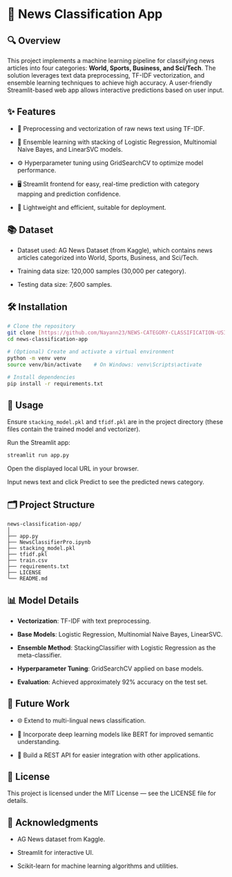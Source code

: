 # 📰 News Classification App

## 🔍 Overview

This project implements a machine learning pipeline for classifying news articles into four categories: **World, Sports, Business, and Sci/Tech**. The solution leverages text data preprocessing, TF-IDF vectorization, and ensemble learning techniques to achieve high accuracy. A user-friendly Streamlit-based web app allows interactive predictions based on user input.

## ✨ Features

* 🧹 Preprocessing and vectorization of raw news text using TF-IDF.

* 🤖 Ensemble learning with stacking of Logistic Regression, Multinomial Naive Bayes, and LinearSVC models.

* ⚙️ Hyperparameter tuning using GridSearchCV to optimize model performance.

* 🖥️ Streamlit frontend for easy, real-time prediction with category mapping and prediction confidence.

* 🚀 Lightweight and efficient, suitable for deployment.

## 📚 Dataset

* Dataset used: AG News Dataset (from Kaggle), which contains news articles categorized into World, Sports, Business, and Sci/Tech.

* Training data size: 120,000 samples (30,000 per category).

* Testing data size: 7,600 samples.

## 🛠️ Installation

```bash
# Clone the repository
git clone [https://github.com/Nayann23/NEWS-CATEGORY-CLASSIFICATION-USING-ENSEMBLE-LEARNING.git](https://github.com/Nayann23/NEWS-CATEGORY-CLASSIFICATION-USING-ENSEMBLE-LEARNING.git)
cd news-classification-app

# (Optional) Create and activate a virtual environment
python -m venv venv
source venv/bin/activate    # On Windows: venv\Scripts\activate

# Install dependencies
pip install -r requirements.txt
```

## 🚀 Usage

Ensure `stacking_model.pkl` and `tfidf.pkl` are in the project directory (these files contain the trained model and vectorizer).

Run the Streamlit app:

```bash
streamlit run app.py
```

Open the displayed local URL in your browser.

Input news text and click Predict to see the predicted news category.

## 🗂️ Project Structure

```
news-classification-app/
│
├── app.py
├── NewsClassifierPro.ipynb
├── stacking_model.pkl
├── tfidf.pkl
├── train.csv
├── requirements.txt
├── LICENSE
└── README.md
```

## 📊 Model Details

* **Vectorization**: TF-IDF with text preprocessing.

* **Base Models**: Logistic Regression, Multinomial Naive Bayes, LinearSVC.

* **Ensemble Method**: StackingClassifier with Logistic Regression as the meta-classifier.

* **Hyperparameter Tuning**: GridSearchCV applied on base models.

* **Evaluation**: Achieved approximately 92% accuracy on the test set.

## 🔮 Future Work

* 🌐 Extend to multi-lingual news classification.

* 🤖 Incorporate deep learning models like BERT for improved semantic understanding.

* 🔗 Build a REST API for easier integration with other applications.

## 📄 License

This project is licensed under the MIT License — see the LICENSE file for details.

## 🙏 Acknowledgments

* AG News dataset from Kaggle.

* Streamlit for interactive UI.

* Scikit-learn for machine learning algorithms and utilities.
